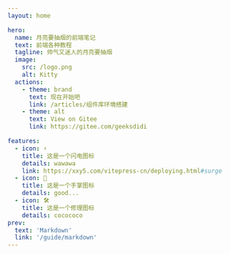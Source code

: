 ```yaml
---
layout: home

hero:
  name: 月亮要抽烟的前端笔记
  text: 前端各种教程
  tagline: 帅气又迷人的月亮要抽烟
  image:
    src: /logo.png
    alt: Kitty
  actions:
    - theme: brand
      text: 现在开始吧
      link: /articles/组件库环境搭建
    - theme: alt
      text: View on Gitee
      link: https://gitee.com/geeksdidi

features:
  - icon: ⚡️
    title: 这是一个闪电图标
    details: wawawa
    link: https://xxy5.com/vitepress-cn/deploying.html#surge
  - icon: 🖖
    title: 这是一个手掌图标
    details: good...
  - icon: 🛠️
    title: 这是一个修理图标
    details: cocococo
prev:
  text: 'Markdown'
  link: '/guide/markdown'
---
```


